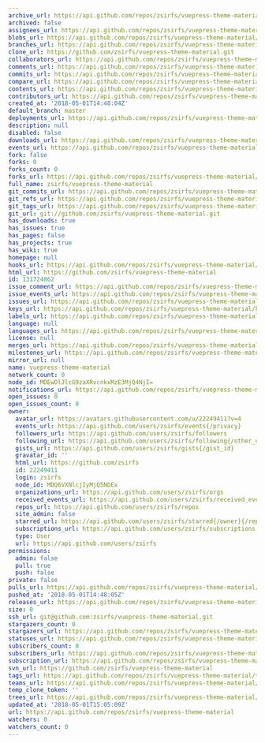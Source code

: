 ```yaml
---
archive_url: https://api.github.com/repos/zsirfs/vuepress-theme-material/{archive_format}{/ref}
archived: false
assignees_url: https://api.github.com/repos/zsirfs/vuepress-theme-material/assignees{/user}
blobs_url: https://api.github.com/repos/zsirfs/vuepress-theme-material/git/blobs{/sha}
branches_url: https://api.github.com/repos/zsirfs/vuepress-theme-material/branches{/branch}
clone_url: https://github.com/zsirfs/vuepress-theme-material.git
collaborators_url: https://api.github.com/repos/zsirfs/vuepress-theme-material/collaborators{/collaborator}
comments_url: https://api.github.com/repos/zsirfs/vuepress-theme-material/comments{/number}
commits_url: https://api.github.com/repos/zsirfs/vuepress-theme-material/commits{/sha}
compare_url: https://api.github.com/repos/zsirfs/vuepress-theme-material/compare/{base}...{head}
contents_url: https://api.github.com/repos/zsirfs/vuepress-theme-material/contents/{+path}
contributors_url: https://api.github.com/repos/zsirfs/vuepress-theme-material/contributors
created_at: '2018-05-01T14:48:04Z'
default_branch: master
deployments_url: https://api.github.com/repos/zsirfs/vuepress-theme-material/deployments
description: null
disabled: false
downloads_url: https://api.github.com/repos/zsirfs/vuepress-theme-material/downloads
events_url: https://api.github.com/repos/zsirfs/vuepress-theme-material/events
fork: false
forks: 0
forks_count: 0
forks_url: https://api.github.com/repos/zsirfs/vuepress-theme-material/forks
full_name: zsirfs/vuepress-theme-material
git_commits_url: https://api.github.com/repos/zsirfs/vuepress-theme-material/git/commits{/sha}
git_refs_url: https://api.github.com/repos/zsirfs/vuepress-theme-material/git/refs{/sha}
git_tags_url: https://api.github.com/repos/zsirfs/vuepress-theme-material/git/tags{/sha}
git_url: git://github.com/zsirfs/vuepress-theme-material.git
has_downloads: true
has_issues: true
has_pages: false
has_projects: true
has_wiki: true
homepage: null
hooks_url: https://api.github.com/repos/zsirfs/vuepress-theme-material/hooks
html_url: https://github.com/zsirfs/vuepress-theme-material
id: 131724862
issue_comment_url: https://api.github.com/repos/zsirfs/vuepress-theme-material/issues/comments{/number}
issue_events_url: https://api.github.com/repos/zsirfs/vuepress-theme-material/issues/events{/number}
issues_url: https://api.github.com/repos/zsirfs/vuepress-theme-material/issues{/number}
keys_url: https://api.github.com/repos/zsirfs/vuepress-theme-material/keys{/key_id}
labels_url: https://api.github.com/repos/zsirfs/vuepress-theme-material/labels{/name}
language: null
languages_url: https://api.github.com/repos/zsirfs/vuepress-theme-material/languages
license: null
merges_url: https://api.github.com/repos/zsirfs/vuepress-theme-material/merges
milestones_url: https://api.github.com/repos/zsirfs/vuepress-theme-material/milestones{/number}
mirror_url: null
name: vuepress-theme-material
network_count: 0
node_id: MDEwOlJlcG9zaXRvcnkxMzE3MjQ4NjI=
notifications_url: https://api.github.com/repos/zsirfs/vuepress-theme-material/notifications{?since,all,participating}
open_issues: 0
open_issues_count: 0
owner:
  avatar_url: https://avatars.githubusercontent.com/u/22249411?v=4
  events_url: https://api.github.com/users/zsirfs/events{/privacy}
  followers_url: https://api.github.com/users/zsirfs/followers
  following_url: https://api.github.com/users/zsirfs/following{/other_user}
  gists_url: https://api.github.com/users/zsirfs/gists{/gist_id}
  gravatar_id: ''
  html_url: https://github.com/zsirfs
  id: 22249411
  login: zsirfs
  node_id: MDQ6VXNlcjIyMjQ5NDEx
  organizations_url: https://api.github.com/users/zsirfs/orgs
  received_events_url: https://api.github.com/users/zsirfs/received_events
  repos_url: https://api.github.com/users/zsirfs/repos
  site_admin: false
  starred_url: https://api.github.com/users/zsirfs/starred{/owner}{/repo}
  subscriptions_url: https://api.github.com/users/zsirfs/subscriptions
  type: User
  url: https://api.github.com/users/zsirfs
permissions:
  admin: false
  pull: true
  push: false
private: false
pulls_url: https://api.github.com/repos/zsirfs/vuepress-theme-material/pulls{/number}
pushed_at: '2018-05-01T14:48:05Z'
releases_url: https://api.github.com/repos/zsirfs/vuepress-theme-material/releases{/id}
size: 0
ssh_url: git@github.com:zsirfs/vuepress-theme-material.git
stargazers_count: 0
stargazers_url: https://api.github.com/repos/zsirfs/vuepress-theme-material/stargazers
statuses_url: https://api.github.com/repos/zsirfs/vuepress-theme-material/statuses/{sha}
subscribers_count: 0
subscribers_url: https://api.github.com/repos/zsirfs/vuepress-theme-material/subscribers
subscription_url: https://api.github.com/repos/zsirfs/vuepress-theme-material/subscription
svn_url: https://github.com/zsirfs/vuepress-theme-material
tags_url: https://api.github.com/repos/zsirfs/vuepress-theme-material/tags
teams_url: https://api.github.com/repos/zsirfs/vuepress-theme-material/teams
temp_clone_token: ''
trees_url: https://api.github.com/repos/zsirfs/vuepress-theme-material/git/trees{/sha}
updated_at: '2018-05-01T15:05:09Z'
url: https://api.github.com/repos/zsirfs/vuepress-theme-material
watchers: 0
watchers_count: 0
---
```


